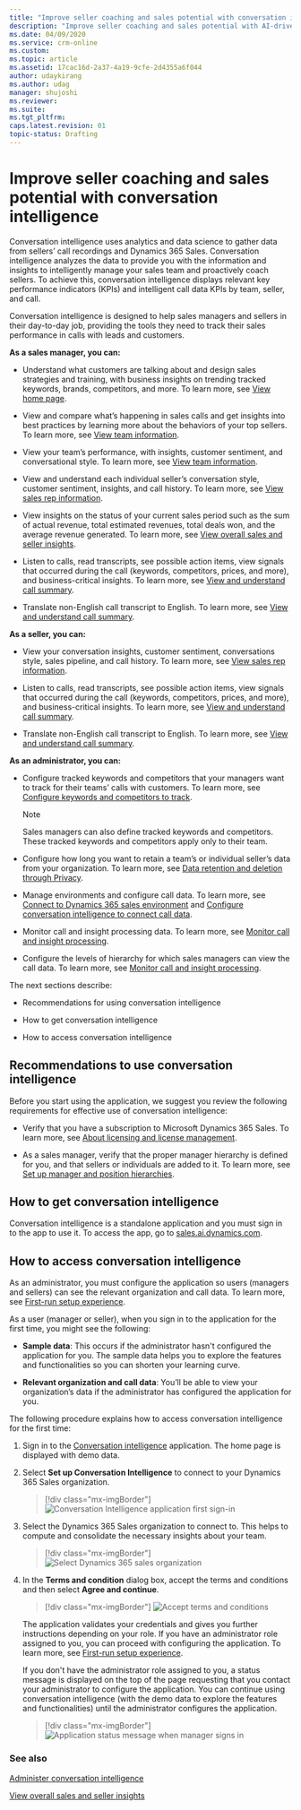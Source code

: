 ```yaml
---
title: "Improve seller coaching and sales potential with conversation intelligence | MicrosoftDocs"
description: "Improve seller coaching and sales potential with AI-driven insights readily available for conversation intelligence"
ms.date: 04/09/2020
ms.service: crm-online
ms.custom: 
ms.topic: article
ms.assetid: 17cac16d-2a37-4a19-9cfe-2d4355a6f044
author: udaykirang
ms.author: udag
manager: shujoshi
ms.reviewer: 
ms.suite: 
ms.tgt_pltfrm: 
caps.latest.revision: 01
topic-status: Drafting
---
```


# Improve seller coaching and sales potential with conversation intelligence

Conversation intelligence uses analytics and data science to gather data from sellers’ call recordings and Dynamics 365 Sales. Conversation intelligence analyzes the data to provide you with the information and insights to intelligently manage your sales team and proactively coach sellers. To achieve this, conversation intelligence displays relevant key performance indicators (KPIs) and intelligent call data KPIs by team, seller, and call.

Conversation intelligence is designed to help sales managers and sellers in their day-to-day job, providing the tools they need to track their sales performance in calls with leads and customers.

**As a sales manager, you can:**

-	Understand what customers are talking about and design sales strategies and training, with business insights on trending tracked keywords, brands, competitors, and more. To learn more, see [View home page](dynamics365-sales-insights-app-home-page.md).

-	View and compare what’s happening in sales calls and get insights into best practices by learning more about the behaviors of your top sellers. To learn more, see [View team information](conversation-intelligence-team-overview.md).

-	View your team’s performance, with insights, customer sentiment, and conversational style. To learn more, see [View team information](conversation-intelligence-team-overview.md).

-	View and understand each individual seller’s conversation style, customer sentiment, insights, and call history. To learn more, see [View sales rep information](conversation-intelligence-seller-details.md).

-	View insights on the status of your current sales period such as the sum of actual revenue, total estimated revenues, total deals won, and the average revenue generated. To learn more, see [View overall sales and seller insights](dynamics365-sales-insights-app-home-page.md).

-	Listen to calls, read transcripts, see possible action items, view signals that occurred during the call (keywords, competitors, prices, and more), and business-critical insights. To learn more, see [View and understand call summary](../sales/view-and-understand-call-summary.md). 

-	Translate non-English call transcript to English. To learn more, see [View and understand call summary](../sales/view-and-understand-call-summary.md). 

**As a seller, you can:**

-	View your conversation insights, customer sentiment, conversations style, sales pipeline, and call history. To learn more,  see [View sales rep information](conversation-intelligence-seller-details.md).

-	Listen to calls, read transcripts, see possible action items, view signals that occurred during the call (keywords, competitors, prices, and more), and business-critical insights. To learn more, see [View and understand call summary](../sales/view-and-understand-call-summary.md). 

-	Translate non-English call transcript to English. To learn more, see [View and understand call summary](../sales/view-and-understand-call-summary.md).

**As an administrator, you can:**

-	Configure tracked keywords and competitors that your managers want to track for their teams’ calls with customers. To learn more, see [Configure keywords and competitors to track](configure-keywords-competitors.md).

    > [!NOTE]
    > Sales managers can also define tracked keywords and competitors. These tracked keywords and competitors apply only to their team.

-	Configure how long you want to retain a team’s or individual seller’s data from your organization. To learn more, see [Data retention and deletion through Privacy](data-retention-deletion-policy.md).

-	Manage environments and configure call data. To learn more, see [Connect to Dynamics 365 sales environment](connect-dynamics365-sales-environment.md) and [Configure conversation intelligence to connect call data](configure-conversation-intelligence-call-data.md).

-	Monitor call and insight processing data. To learn more, see [Monitor call and insight processing](../sales/monitor-call-insight-processing.md).

-	Configure the levels of hierarchy for which sales managers can view the call data. To learn more, see [Monitor call and insight processing](../sales/monitor-call-insight-processing.md).

The next sections describe:

- Recommendations for using conversation intelligence

- How to get conversation intelligence

- How to access conversation intelligence


## Recommendations to use conversation intelligence

Before you start using the application, we suggest you review the following requirements for effective use of conversation intelligence:

-	Verify that you have a subscription to Microsoft Dynamics 365 Sales. To learn more, see [About licensing and license management](https://docs.microsoft.com/power-platform/admin/wp-license-management). 

-	As a sales manager, verify that the proper manager hierarchy is defined for you, and that sellers or individuals are added to it. To learn more, see [Set up manager and position hierarchies](/dynamics365/customer-engagement/admin/hierarchy-security#set-up-manager-and-position-hierarchies).

## How to get conversation intelligence

Conversation intelligence is a standalone application and you must sign in to the app to use it. To access the app, go to [sales.ai.dynamics.com](https://sales.ai.dynamics.com/).

## How to access conversation intelligence

As an administrator, you must configure the application so users (managers and sellers) can see the relevant organization and call data. To learn more, see [First-run setup experience](fre-setup-sales-insight-app.md).

As a user (manager or seller), when you sign in to the application for the first time, you might see the following:

- **Sample data**: This occurs if the administrator hasn't configured the application for you. The sample data helps you to explore the features and functionalities so you can shorten your learning curve.

- **Relevant organization and call data**: You’ll be able to view your organization’s data if the administrator has configured the application for you.

The following procedure explains how to access conversation intelligence for the first time:

1.	Sign in to the [Conversation intelligence](https://sales.ai.dynamics.com/) application. The home page is displayed with demo data.

2.	Select **Set up Conversation Intelligence** to connect to your Dynamics 365 Sales organization.

    > [!div class="mx-imgBorder"]
    > ![Conversation Intelligence application first sign-in](media/si-app-manager-first-signin.png "Conversation Intelligence application first sign-in")

3.	Select the Dynamics 365 Sales organization to connect to. This helps to compute and consolidate the necessary insights about your team.

    > [!div class="mx-imgBorder"]
    > ![Select Dynamics 365 sales organization](media/si-app-select-organization.png  "Select Dynamics 365 sales organization")

4.	In the **Terms and condition** dialog box, accept the terms and conditions and then select **Agree and continue**.

    > [!div class="mx-imgBorder"]
    > ![Accept terms and conditions](media/si-app-tnc.png  "Accept terms and conditions")

	The application validates your credentials and gives you further instructions depending on your role. If you have an administrator role assigned to you, you can proceed with configuring the application. To learn more, see [First-run setup experience](fre-setup-sales-insight-app.md).
    
    If you don't have the administrator role assigned to you, a status message is displayed on the top of the page requesting that you contact your administrator to configure the application. You can continue using conversation intelligence (with the demo data to explore the features and functionalities) until the administrator configures the application.
    
    > [!div class="mx-imgBorder"]
    > ![Application status message when manager signs in](media/si-app-admin-message-bar-manager.png  "Application status message when manager signs in")

### See also

[Administer conversation intelligence](intro-admin-guide-sales-insights.md#administer-conversation-intelligence)

[View overall sales and seller insights](dynamics365-sales-insights-app-home-page.md)

